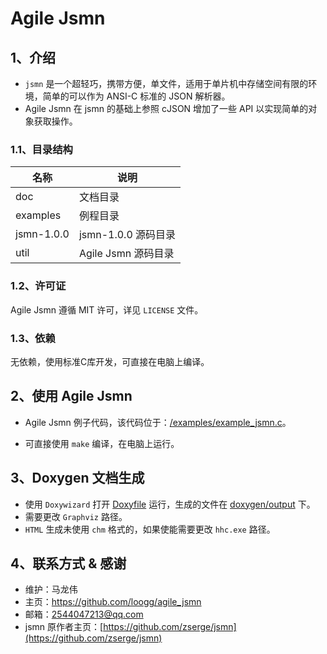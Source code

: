 # Agile Jsmn

## 1、介绍

- `jsmn` 是一个超轻巧，携带方便，单文件，适用于单片机中存储空间有限的环境，简单的可以作为 ANSI-C 标准的 JSON 解析器。
- Agile Jsmn 在 jsmn 的基础上参照 cJSON 增加了一些 API 以实现简单的对象获取操作。

### 1.1、目录结构

| 名称 | 说明 |
| ---- | ---- |
| doc | 文档目录 |
| examples | 例程目录 |
| jsmn-1.0.0 | jsmn-1.0.0 源码目录 |
| util | Agile Jsmn 源码目录 |

### 1.2、许可证

Agile Jsmn 遵循 MIT 许可，详见 `LICENSE` 文件。

### 1.3、依赖

无依赖，使用标准C库开发，可直接在电脑上编译。

## 2、使用 Agile Jsmn

- Agile Jsmn 例子代码，该代码位于：[/examples/example_jsmn.c](examples/example_jsmn.c)。

- 可直接使用 `make` 编译，在电脑上运行。

## 3、Doxygen 文档生成

- 使用 `Doxywizard` 打开 [Doxyfile](./doc/doxygen/Doxyfile) 运行，生成的文件在 [doxygen/output](./doc/doxygen/output) 下。
- 需要更改 `Graphviz` 路径。
- `HTML` 生成未使用 `chm` 格式的，如果使能需要更改 `hhc.exe` 路径。

## 4、联系方式 & 感谢

- 维护：马龙伟
- 主页：<https://github.com/loogg/agile_jsmn>
- 邮箱：<2544047213@qq.com>
- jsmn 原作者主页：[https://github.com/zserge/jsmn](https://github.com/zserge/jsmn)

